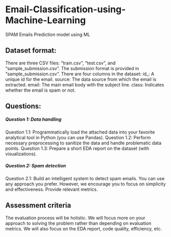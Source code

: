 # Email-Classification-using-Machine-Learning
 SPAM Emails Prediction model using ML

## Dataset format:
There are three CSV files: “train.csv”, “test.csv”, and “sample_submission.csv”. The submission format is provided in “sample_submission.csv”. There are four columns in the dataset:
id_: A unique id for the email.
source: The data source from which the email is extracted.
email: The main email body with the subject line.
class: Indicates whether the email is spam or not.

## Questions:

##### Question 1: Data handling
Question 1.1: Programmatically load the attached data into your favorite analytical tool in Python (you can use Pandas).
Question 1.2: Perform necessary preprocessing to sanitize the data and handle problematic data points.
Question 1.3: Prepare a short EDA report on the dataset (with visualizations).
##### Question 2: Spam detection
Question 2.1: Build an intelligent system to detect spam emails. You can use any approach you prefer. However, we encourage you to focus on simplicity and effectiveness. Provide relevant metrics.

## Assessment criteria
The evaluation process will be holistic. We will focus more on your approach to solving the problem rather than depending on evaluation metrics. We will also focus on the EDA report, code quality, efficiency, etc.
